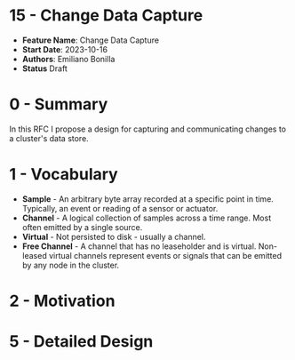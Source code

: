 # 15 - Change Data Capture

- **Feature Name**: Change Data Capture
- **Start Date**: 2023-10-16
- **Authors**: Emiliano Bonilla
- **Status** Draft

# 0 - Summary

In this RFC I propose a design for capturing and communicating changes to a cluster's
data store.

# 1 - Vocabulary

- **Sample** - An arbitrary byte array recorded at a specific point in time. Typically,
  an event or reading of a sensor or actuator.
- **Channel** - A logical collection of samples across a time range. Most often emitted
  by a single source.
- **Virtual** - Not persisted to disk - usually a channel.
- **Free Channel** - A channel that has no leaseholder and is virtual. Non-leased
  virtual channels represent events or signals that can be emitted by any node in the
  cluster.

# 2 - Motivation

# 5 - Detailed Design
